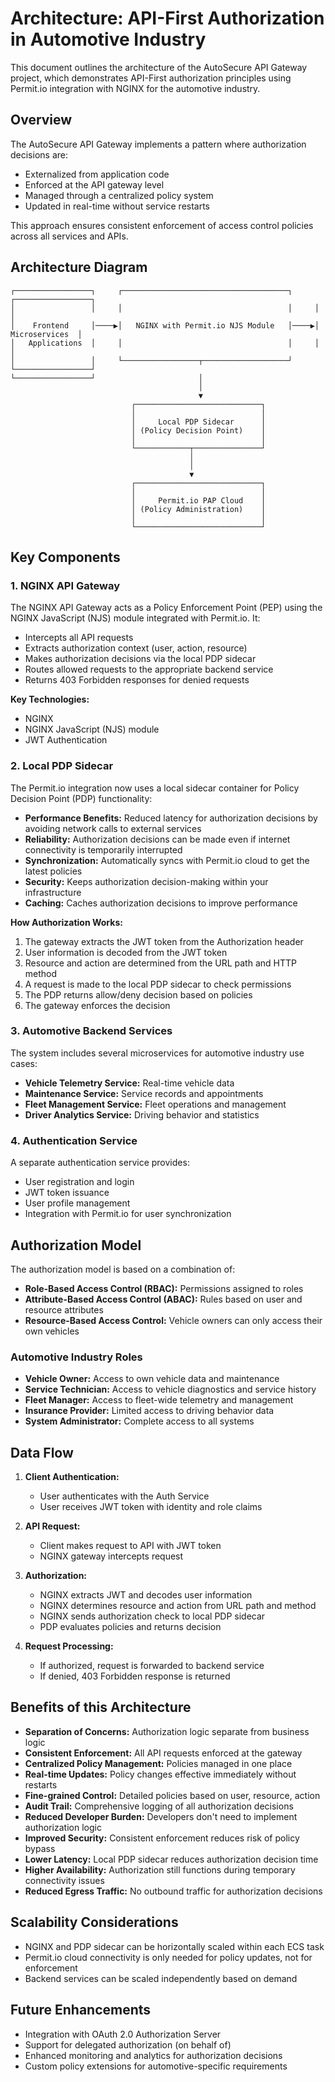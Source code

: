 # Architecture: API-First Authorization in Automotive Industry

This document outlines the architecture of the AutoSecure API Gateway project, which demonstrates API-First authorization principles using Permit.io integration with NGINX for the automotive industry.

## Overview

The AutoSecure API Gateway implements a pattern where authorization decisions are:
- Externalized from application code
- Enforced at the API gateway level
- Managed through a centralized policy system
- Updated in real-time without service restarts

This approach ensures consistent enforcement of access control policies across all services and APIs.

## Architecture Diagram

```
┌─────────────────┐     ┌─────────────────────────────────────┐     ┌─────────────────┐
│                 │     │                                     │     │                 │
│    Frontend     │────▶│   NGINX with Permit.io NJS Module   │────▶│  Microservices  │
│   Applications  │     │                                     │     │                 │
│                 │     └─────────────────┬───────────────────┘     └─────────────────┘
└─────────────────┘                       │
                                          │
                                          ▼
                           ┌────────────────────────────┐
                           │                            │
                           │     Local PDP Sidecar      │
                           │ (Policy Decision Point)    │
                           │                            │
                           └────────────┬───────────────┘
                                        │
                                        │
                                        ▼
                           ┌────────────────────────────┐
                           │                            │
                           │     Permit.io PAP Cloud    │
                           │ (Policy Administration)    │
                           │                            │
                           └────────────────────────────┘
```

## Key Components

### 1. NGINX API Gateway

The NGINX API Gateway acts as a Policy Enforcement Point (PEP) using the NGINX JavaScript (NJS) module integrated with Permit.io. It:

- Intercepts all API requests
- Extracts authorization context (user, action, resource)
- Makes authorization decisions via the local PDP sidecar
- Routes allowed requests to the appropriate backend service
- Returns 403 Forbidden responses for denied requests

**Key Technologies:**
- NGINX
- NGINX JavaScript (NJS) module
- JWT Authentication

### 2. Local PDP Sidecar

The Permit.io integration now uses a local sidecar container for Policy Decision Point (PDP) functionality:

- **Performance Benefits:** Reduced latency for authorization decisions by avoiding network calls to external services
- **Reliability:** Authorization decisions can be made even if internet connectivity is temporarily interrupted
- **Synchronization:** Automatically syncs with Permit.io cloud to get the latest policies
- **Security:** Keeps authorization decision-making within your infrastructure
- **Caching:** Caches authorization decisions to improve performance

**How Authorization Works:**

1. The gateway extracts the JWT token from the Authorization header
2. User information is decoded from the JWT token
3. Resource and action are determined from the URL path and HTTP method
4. A request is made to the local PDP sidecar to check permissions
5. The PDP returns allow/deny decision based on policies
6. The gateway enforces the decision

### 3. Automotive Backend Services

The system includes several microservices for automotive industry use cases:

- **Vehicle Telemetry Service:** Real-time vehicle data
- **Maintenance Service:** Service records and appointments
- **Fleet Management Service:** Fleet operations and management
- **Driver Analytics Service:** Driving behavior and statistics

### 4. Authentication Service

A separate authentication service provides:

- User registration and login
- JWT token issuance
- User profile management
- Integration with Permit.io for user synchronization

## Authorization Model

The authorization model is based on a combination of:

- **Role-Based Access Control (RBAC):** Permissions assigned to roles
- **Attribute-Based Access Control (ABAC):** Rules based on user and resource attributes
- **Resource-Based Access Control:** Vehicle owners can only access their own vehicles

### Automotive Industry Roles

- **Vehicle Owner:** Access to own vehicle data and maintenance
- **Service Technician:** Access to vehicle diagnostics and service history
- **Fleet Manager:** Access to fleet-wide telemetry and management
- **Insurance Provider:** Limited access to driving behavior data
- **System Administrator:** Complete access to all systems

## Data Flow

1. **Client Authentication:**
   - User authenticates with the Auth Service
   - User receives JWT token with identity and role claims

2. **API Request:**
   - Client makes request to API with JWT token
   - NGINX gateway intercepts request

3. **Authorization:**
   - NGINX extracts JWT and decodes user information
   - NGINX determines resource and action from URL path and method
   - NGINX sends authorization check to local PDP sidecar
   - PDP evaluates policies and returns decision

4. **Request Processing:**
   - If authorized, request is forwarded to backend service
   - If denied, 403 Forbidden response is returned

## Benefits of this Architecture

- **Separation of Concerns:** Authorization logic separate from business logic
- **Consistent Enforcement:** All API requests enforced at the gateway
- **Centralized Policy Management:** Policies managed in one place
- **Real-time Updates:** Policy changes effective immediately without restarts
- **Fine-grained Control:** Detailed policies based on user, resource, action
- **Audit Trail:** Comprehensive logging of all authorization decisions
- **Reduced Developer Burden:** Developers don't need to implement authorization logic
- **Improved Security:** Consistent enforcement reduces risk of policy bypass
- **Lower Latency:** Local PDP sidecar reduces authorization decision time
- **Higher Availability:** Authorization still functions during temporary connectivity issues
- **Reduced Egress Traffic:** No outbound traffic for authorization decisions

## Scalability Considerations

- NGINX and PDP sidecar can be horizontally scaled within each ECS task
- Permit.io cloud connectivity is only needed for policy updates, not for enforcement
- Backend services can be scaled independently based on demand

## Future Enhancements

- Integration with OAuth 2.0 Authorization Server
- Support for delegated authorization (on behalf of)
- Enhanced monitoring and analytics for authorization decisions
- Custom policy extensions for automotive-specific requirements